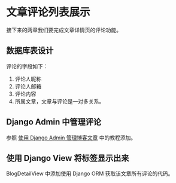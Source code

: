 # 文章评论列表展示

接下来的两章我们要完成文章详情页的评论功能。

## 数据库表设计
评论的字段如下：

1. 评论人昵称
2. 评论人邮箱
3. 评论内容
4. 所属文章，文章与评论是一对多关系。

## Django Admin 中管理评论
参照 [使用 Django Admin 管理博客文章](chapter4.md) 中的教程添加。

## 使用 Django View 将标签显示出来
BlogDetailView 中添加使用 Django ORM 获取该文章所有评论的代码。
